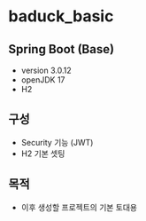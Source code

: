 # baduck_basic
## Spring Boot (Base)
- version 3.0.12
- openJDK 17
- H2

## 구성
- Security 기능 (JWT)
- H2 기본 셋팅

## 목적
- 이후 생성할 프로젝트의 기본 토대용
